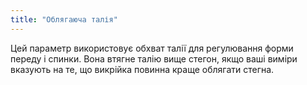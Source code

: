 ```yaml
---
title: "Облягаюча талія"
---
```


Цей параметр використовує обхват талії для регулювання форми переду і спинки. Вона втягне талію вище стегон, якщо ваші виміри вказують на те, що викрійка повинна краще облягати стегна.